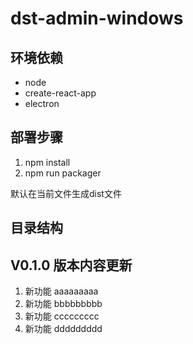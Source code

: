 # dst-admin-windows


## 

## 环境依赖
+ node
+ create-react-app
+ electron

## 部署步骤
1. npm install
2. npm run packager

默认在当前文件生成dist文件

## 目录结构


## V0.1.0 版本内容更新

1. 新功能     aaaaaaaaa
2. 新功能     bbbbbbbbb
3. 新功能     ccccccccc
4. 新功能     ddddddddd